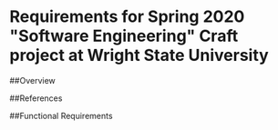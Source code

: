 # Requirements for Spring 2020 "Software Engineering" Craft project at Wright State University

##Overview

##References

##Functional Requirements

